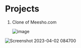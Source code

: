 # Projects


1. Clone of Meesho.com

   ![image](https://user-images.githubusercontent.com/119345842/229329307-4b7e9ac2-7a95-4069-a0d1-b16d28127a01.png)

![Screenshot 2023-04-02 084700](https://user-images.githubusercontent.com/119345842/229329317-a29a1818-4e96-4bc0-ad71-307ecce5e877.png)
